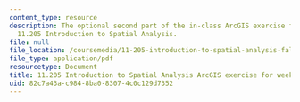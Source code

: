 ```yaml
---
content_type: resource
description: The optional second part of the in-class ArcGIS exercise for week 3 in
  11.205 Introduction to Spatial Analysis.
file: null
file_location: /coursemedia/11-205-introduction-to-spatial-analysis-fall-2019/82c7a43ac9848ba083074c0c129d7352_11.205f19_week_3_arc_part2.pdf
file_type: application/pdf
resourcetype: Document
title: 11.205 Introduction to Spatial Analysis ArcGIS exercise for week 3 - part 2
uid: 82c7a43a-c984-8ba0-8307-4c0c129d7352
---
```

